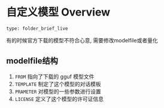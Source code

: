 # 自定义模型 Overview
 
```ccard
type: folder_brief_live
```
 
有的时候官方下载的模型不符合心意, 需要修改modelfile或者量化

## modelfile结构
1. `FROM` 指向了下载的 gguf 模型文件
2. `TEMPLATE` 制定了这个模型的对话模板
3. `PRAMETER` 对模型的一些参数进行设置
4. `LICENSE` 定义了这个模型的许可证信息